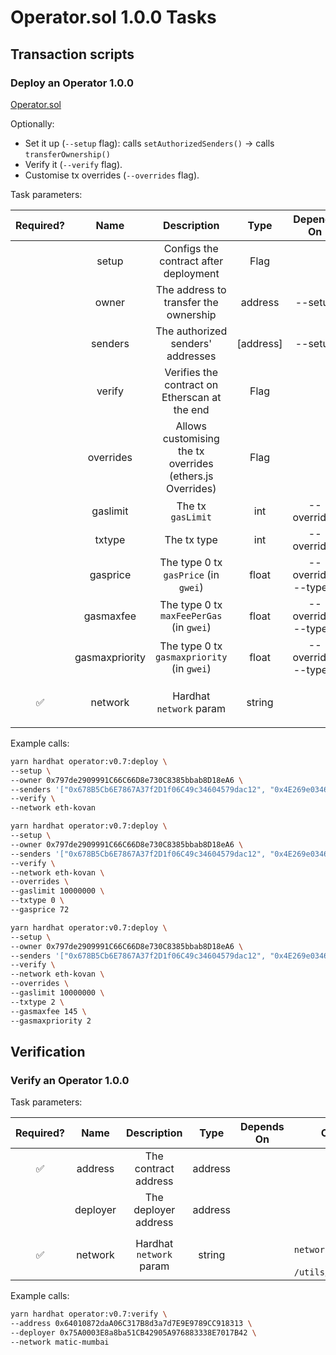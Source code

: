 # Operator.sol 1.0.0 Tasks

## Transaction scripts

### Deploy an Operator 1.0.0

[Operator.sol](../../../../contracts/chainlink/v0.7/Operator.sol)

Optionally:

- Set it up (`--setup` flag): calls `setAuthorizedSenders()` -> calls `transferOwnership()`
- Verify it (`--verify` flag).
- Customise tx overrides (`--overrides` flag).

Task parameters:

| Required? |      Name      |                        Description                        |   Type    |      Depends On      |                     Options                      | Defaults to |
| :-------: | :------------: | :-------------------------------------------------------: | :-------: | :------------------: | :----------------------------------------------: | :---------: |
|           |     setup      |           Configs the contract after deployment           |   Flag    |                      |                                                  |   `false`   |
|           |     owner      |           The address to transfer the ownership           |  address  |       --setup        |                                                  |             |
|           |    senders     |             The authorized senders' addresses             | [address] |       --setup        |                                                  |             |
|           |     verify     |       Verifies the contract on Etherscan at the end       |   Flag    |                      |                                                  |   `false`   |
|           |   overrides    | Allows customising the tx overrides (ethers.js Overrides) |   Flag    |                      |                                                  |   `false`   |
|           |    gaslimit    |                     The tx `gasLimit`                     |    int    |     --overrides      |                                                  |             |
|           |     txtype     |                        The tx type                        |    int    |     --overrides      |           `0` (legacy), `2` (EIP-1559)           |             |
|           |    gasprice    |           The type 0 tx `gasPrice` (in `gwei`)            |   float   | --overrides --type 0 |                                                  |             |
|           |   gasmaxfee    |         The type 0 tx `maxFeePerGas` (in `gwei`)          |   float   | --overrides --type 2 |                                                  |             |
|           | gasmaxpriority |        The type 0 tx `gasmaxpriority` (in `gwei`)         |   float   | --overrides --type 2 |                                                  |             |
|    ✅     |    network     |                  Hardhat `network` param                  |  string   |                      | See `networkUserConfigs` in `/utils/networks.ts` |  `hardhat`  |

Example calls:

```sh
yarn hardhat operator:v0.7:deploy \
--setup \
--owner 0x797de2909991C66C66D8e730C8385bbab8D18eA6 \
--senders '["0x678B5Cb6E7867A37f2D1f06C49c34604579dac12", "0x4E269e03460719eC89Bb5e3B2610c7ba67BF900D"]' \
--verify \
--network eth-kovan
```

```sh
yarn hardhat operator:v0.7:deploy \
--setup \
--owner 0x797de2909991C66C66D8e730C8385bbab8D18eA6 \
--senders '["0x678B5Cb6E7867A37f2D1f06C49c34604579dac12", "0x4E269e03460719eC89Bb5e3B2610c7ba67BF900D"]' \
--verify \
--network eth-kovan \
--overrides \
--gaslimit 10000000 \
--txtype 0 \
--gasprice 72
```

```sh
yarn hardhat operator:v0.7:deploy \
--setup \
--owner 0x797de2909991C66C66D8e730C8385bbab8D18eA6 \
--senders '["0x678B5Cb6E7867A37f2D1f06C49c34604579dac12", "0x4E269e03460719eC89Bb5e3B2610c7ba67BF900D"]' \
--verify \
--network eth-kovan \
--overrides \
--gaslimit 10000000 \
--txtype 2 \
--gasmaxfee 145 \
--gasmaxpriority 2
```

## Verification

### Verify an Operator 1.0.0

Task parameters:

| Required? |   Name   |       Description       |  Type   | Depends On |                     Options                      |                            Defaults to                            |
| :-------: | :------: | :---------------------: | :-----: | :--------: | :----------------------------------------------: | :---------------------------------------------------------------: |
|    ✅     | address  |  The contract address   | address |            |                                                  |                                                                   |
|           | deployer |  The deployer address   | address |            |                                                  | Public key of `process.env.PRIVATE_KEY` or `process.env.MNEMONIC` |
|    ✅     | network  | Hardhat `network` param | string  |            | See `networkUserConfigs` in `/utils/networks.ts` |                             `hardhat`                             |

Example calls:

```sh
yarn hardhat operator:v0.7:verify \
--address 0x64010872daA06C317B8d3a7d7E9E9789CC918313 \
--deployer 0x75A0003E8a8ba51CB42905A976883338E7017B42 \
--network matic-mumbai
```
